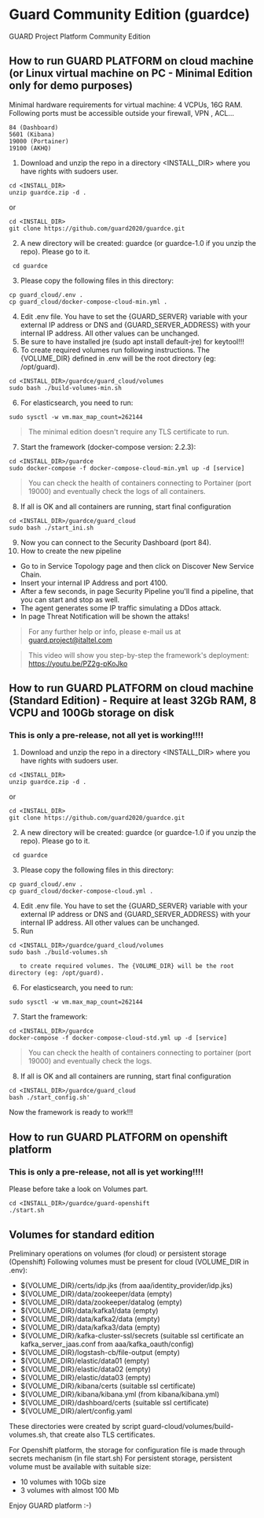 # Guard Community Edition (guardce)
GUARD Project Platform Community Edition 


## How to run GUARD PLATFORM on cloud machine (or Linux virtual machine on PC - Minimal Edition only for demo purposes)

Minimal hardware requirements for virtual machine: 4 VCPUs, 16G RAM. 
Following ports must be accessible outside your firewall, VPN , ACL...
```
84 (Dashboard)
5601 (Kibana)
19000 (Portainer)
19100 (AKHQ)
```

1) Download and unzip the repo in a directory <INSTALL_DIR> where you have rights with sudoers user.
```console 
cd <INSTALL_DIR>
unzip guardce.zip -d .
```
or
```console
cd <INSTALL_DIR>
git clone https://github.com/guard2020/guardce.git
```
2) A new directory will be created: guardce (or guardce-1.0 if you unzip the repo). Please go to it.
```console
 cd guardce
```
3) Please copy the following files in this directory:
```console
cp guard_cloud/.env .
cp guard_cloud/docker-compose-cloud-min.yml .
```
4) Edit .env file. You have to set the {GUARD_SERVER} variable with your external IP address or DNS and {GUARD_SERVER_ADDRESS} with your internal IP address. All other values can be unchanged.
5) Be sure to have installed jre (sudo apt install default-jre) for keytool!!!
6) To create required volumes run following instructions. The {VOLUME_DIR} defined in .env will be the root directory (eg: /opt/guard).
```console
cd <INSTALL_DIR>/guardce/guard_cloud/volumes
sudo bash ./build-volumes-min.sh
```
6) For elasticsearch, you need to run:
```console
sudo sysctl -w vm.max_map_count=262144
```
>The minimal edition doesn't require any TLS certificate to run. 
7) Start the framework (docker-compose version: 2.2.3):
```console
cd <INSTALL_DIR>/guardce
sudo docker-compose -f docker-compose-cloud-min.yml up -d [service]
```
> You can check the health of containers connecting to Portainer (port 19000) and eventually check the logs of all containers.
8) If all is OK and all containers are running, start final configuration
```console
cd <INSTALL_DIR>/guardce/guard_cloud
sudo bash ./start_ini.sh
```

9) Now you can connect to the Security Dashboard (port 84).
10) How to create the new pipeline
* Go to in Service Topology page and then click on Discover New Service Chain. 
* Insert your internal IP Address and port 4100. 
* After a few seconds, in page Security Pipeline you'll find a pipeline, that you can start and stop as well.
* The agent generates some IP traffic simulating a DDos attack.
* In page Threat Notification will be shown the attaks! 

> For any further help or info, please e-mail us at guard.project@italtel.com

> This video will show you step-by-step the framework's deployment:  https://youtu.be/PZ2g-pKoJko

## How to run GUARD PLATFORM on cloud machine (Standard Edition) - Require at least 32Gb RAM, 8 VCPU and 100Gb storage on disk
### This is only a pre-release, not all yet is working!!!!
1) Download and unzip the repo in a directory <INSTALL_DIR> where you have rights with sudoers user.
```console 
cd <INSTALL_DIR>
unzip guardce.zip -d .
```
or
```console
cd <INSTALL_DIR>
git clone https://github.com/guard2020/guardce.git
```
2) A new directory will be created: guardce (or guardce-1.0 if you unzip the repo). Please go to it.
```console
 cd guardce
```
3) Please copy the following files in this directory:
```console
cp guard_cloud/.env .
cp guard_cloud/docker-compose-cloud.yml .
```
4) Edit .env file. You have to set the {GUARD_SERVER} variable with your external IP address or DNS and {GUARD_SERVER_ADDRESS} with your internal IP address. All other values can be unchanged.
5) Run 
```console
cd <INSTALL_DIR>/guardce/guard_cloud/volumes
sudo bash ./build-volumes.sh
```
       to create required volumes. The {VOLUME_DIR} will be the root directory (eg: /opt/guard).
6) For elasticsearch, you need to run:
```console
sudo sysctl -w vm.max_map_count=262144
```
7) Start the framework:
```console
cd <INSTALL_DIR>/guardce
docker-compose -f docker-compose-cloud-std.yml up -d [service]
```
> You can check the health of containers connecting to portainer (port 19000) and eventually check the logs.
8) If all is OK and all containers are running, start final configuration
```console
cd <INSTALL_DIR>/guardce/guard_cloud
bash ./start_config.sh'
```
Now the framework is ready to work!!!


## How to run GUARD PLATFORM on openshift platform
### This is only a pre-release, not all is yet working!!!!
Please before take a look on Volumes part.

```console
cd <INSTALL_DIR>/guardce/guard-openshift
./start.sh
```


## Volumes for standard edition

Preliminary operations on volumes (for cloud) or persistent storage (Openshift)
Following volumes must be present for cloud (VOLUME_DIR in .env):
- ${VOLUME_DIR}/certs/idp.jks (from aaa/identity_provider/idp.jks)
- ${VOLUME_DIR}/data/zookeeper/data (empty)
- ${VOLUME_DIR}/data/zookeeper/datalog (empty)
- ${VOLUME_DIR}/data/kafka1/data (empty)
- ${VOLUME_DIR}/data/kafka2/data (empty)
- ${VOLUME_DIR}/data/kafka3/data (empty)
- ${VOLUME_DIR}/kafka-cluster-ssl/secrets (suitable ssl certificate an kafka_server_jaas.conf from aaa/kafka_oauth/config)
- ${VOLUME_DIR}/logstash-cb/file-output (empty)
- ${VOLUME_DIR}/elastic/data01 (empty)
- ${VOLUME_DIR}/elastic/data02 (empty)
- ${VOLUME_DIR}/elastic/data03 (empty)
- ${VOLUME_DIR}/kibana/certs (suitable ssl certificate)
- ${VOLUME_DIR}/kibana/kibana.yml (from kibana/kibana.yml)
- ${VOLUME_DIR}/dashboard/certs (suitable ssl certificate)
- ${VOLUME_DIR}/alert/config.yaml

These directories were created by script guard-cloud/volumes/build-volumes.sh, that create also TLS certificates.

For Openshift platform, the storage for configuration file is made through secrets mechanism (in file start.sh)
For persistent storage, persistent volume must be available with suitable size:
- 10 volumes with 10Gb size
- 3 volumes with almost 100 Mb



Enjoy GUARD platform :-)
